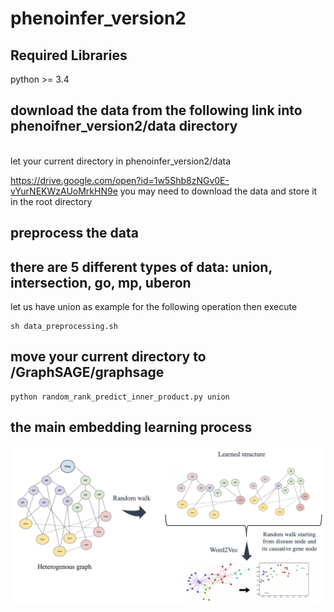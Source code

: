 # phenoinfer_version2


## Required Libraries

python >= 3.4



## download the data from the following link into phenoifner_version2/data directory
<br>
let your current directory in phenoinfer_version2/data
<br>

https://drive.google.com/open?id=1w5Shb8zNGv0E-vYurNEKWzAUoMrkHN9e
you may need to download the data and store it in the root directory


## preprocess the data
## there are 5 different types of data: union, intersection, go, mp, uberon
let us have union as example for the following operation
then execute

    sh data_preprocessing.sh



## move your current directory to /GraphSAGE/graphsage
    python random_rank_predict_inner_product.py union



## the main embedding learning process

<div class="product-image-wrapper">
    <img class="product-image"
         src="f1.png" />
</div>
